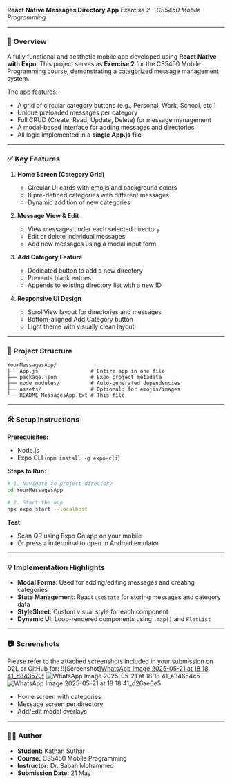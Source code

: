**React Native Messages Directory App**
*Exercise 2 – CS5450 Mobile Programming*

---

### 📱 Overview

A fully functional and aesthetic mobile app developed using **React Native with Expo**. This project serves as **Exercise 2** for the CS5450 Mobile Programming course, demonstrating a categorized message management system.

The app features:

* A grid of circular category buttons (e.g., Personal, Work, School, etc.)
* Unique preloaded messages per category
* Full CRUD (Create, Read, Update, Delete) for message management
* A modal-based interface for adding messages and directories
* All logic implemented in a **single App.js file**

---

### ✅ Key Features

1. **Home Screen (Category Grid)**

   * Circular UI cards with emojis and background colors
   * 8 pre-defined categories with different messages
   * Dynamic addition of new categories

2. **Message View & Edit**

   * View messages under each selected directory
   * Edit or delete individual messages
   * Add new messages using a modal input form

3. **Add Category Feature**

   * Dedicated button to add a new directory
   * Prevents blank entries
   * Appends to existing directory list with a new ID

4. **Responsive UI Design**

   * ScrollView layout for directories and messages
   * Bottom-aligned Add Category button
   * Light theme with visually clean layout

---

### 📁 Project Structure

```
YourMessagesApp/
├── App.js                 # Entire app in one file
├── package.json           # Expo project metadata
├── node_modules/          # Auto-generated dependencies
├── assets/                # Optional: for emojis/images
└── README_MessagesApp.txt # This file
```

---

### 🛠 Setup Instructions

**Prerequisites:**

* Node.js
* Expo CLI (`npm install -g expo-cli`)

**Steps to Run:**

```bash
# 1. Navigate to project directory
cd YourMessagesApp

# 2. Start the app
npx expo start --localhost
```

**Test:**

* Scan QR using Expo Go app on your mobile
* Or press `a` in terminal to open in Android emulator

---

### 💡 Implementation Highlights

* **Modal Forms**: Used for adding/editing messages and creating categories
* **State Management**: React `useState` for storing messages and category data
* **StyleSheet**: Custom visual style for each component
* **Dynamic UI**: Loop-rendered components using `.map()` and `FlatList`

---

### 📷 Screenshots

Please refer to the attached screenshots included in your submission on D2L or GitHub for:
!![Screenshot][WhatsApp Image 2025-05-21 at 18 18 41_d843570f](https://github.com/user-attachments/assets/00eb6d31-dc56-49fc-bd15-8dfcd76b7d96)
![WhatsApp Image 2025-05-21 at 18 18 41_a34654c5](https://github.com/user-attachments/assets/e157c3ac-d4b6-4904-be61-6d3669af0f7b)
![WhatsApp Image 2025-05-21 at 18 18 41_d26ae0e5](https://github.com/user-attachments/assets/cf9ed843-9686-41b4-a630-8158c225c2b1)


* Home screen with categories
* Message screen per directory
* Add/Edit modal overlays

---



### 👨‍💻 Author

* **Student:** Kathan Suthar
* **Course:** CS5450 Mobile Programming
* **Instructor:** Dr. Sabah Mohammed
* **Submission Date:** 21 May

